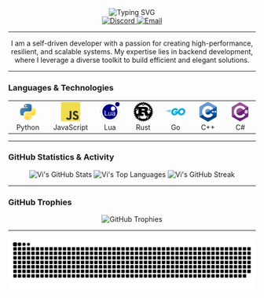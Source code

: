<div align="center">
  <img src="https://readme-typing-svg.demolab.com?font=Fira+Code&weight=700&pause=1000&color=A382E4¢er=true&vCenter=true&width=550&lines=Hi%2C+I'm+Vi+%F0%9F%91%8B;A+Developer+Focused+on+Performance+%26+Precision;Architecting+Robust+%26+Scalable+Solutions" alt="Typing SVG" />
</div>

<div align="center">
  <a href="https://discord.com/users/1363156391866401070">
    <img src="https://img.shields.io/badge/Discord-%40promethazineluvr-5865F2?style=for-the-badge&logo=discord&logoColor=white" alt="Discord"/>
  </a>
  <a href="mailto:warped@mailhaven.su">
    <img src="https://img.shields.io/badge/Email%20Me-D14836?style=for-the-badge&logo=gmail&logoColor=white" alt="Email"/>
  </a>
</div>

---

<p align="center">
  I am a self-driven developer with a passion for creating high-performance, resilient, and scalable systems. My expertise lies in backend development, where I leverage a diverse toolkit to build efficient and elegant solutions.
</p>

---

### **Languages & Technologies**

<table align="center">
  <tr>
    <td align="center" width="96">
      <a href="#--">
        <img src="https://raw.githubusercontent.com/devicons/devicon/master/icons/python/python-original.svg" width="40" height="40" alt="Python" />
      </a>
      <br>Python
    </td>
    <td align="center" width="96">
      <a href="#--">
        <img src="https://raw.githubusercontent.com/devicons/devicon/master/icons/javascript/javascript-original.svg" width="40" height="40" alt="JavaScript" />
      </a>
      <br>JavaScript
    </td>
    <td align="center" width="96">
      <a href="#--">
        <img src="https://raw.githubusercontent.com/devicons/devicon/refs/heads/master/icons/lua/lua-original.svg" width="40" height="40" alt="Lua" />
      </a>
      <br>Lua
    </td>
    <td align="center" width="96">
      <a href="#--">
        <img src="https://raw.githubusercontent.com/devicons/devicon/refs/heads/master/icons/rust/rust-original.svg" width="40" height="40" alt="Rust" />
      </a>
      <br>Rust
    </td>
    <td align="center" width="96">
      <a href="#--">
        <img src="https://raw.githubusercontent.com/devicons/devicon/master/icons/go/go-original-wordmark.svg" width="40" height="40" alt="Go" />
      </a>
      <br>Go
    </td>
    <td align="center" width="96">
      <a href="#--">
        <img src="https://raw.githubusercontent.com/devicons/devicon/master/icons/cplusplus/cplusplus-original.svg" width="40" height="40" alt="C++" />
      </a>
      <br>C++
    </td>
    <td align="center" width="96">
      <a href="#--">
        <img src="https://raw.githubusercontent.com/devicons/devicon/master/icons/csharp/csharp-original.svg" width="40" height="40" alt="C#" />
      </a>
      <br>C#
    </td>
  </tr>
</table>

---

### **GitHub Statistics & Activity**

<div align="center">
  <img src="https://github-readme-stats.vercel.app/api?username=sleepyvill&show_icons=true&include_all_commits=true&count_private=true&bg_color=00000000&title_color=A382E4&icon_color=A382E4&text_color=c9d1d9&hide_border=true" alt="Vi's GitHub Stats" />
  <img src="https://github-readme-stats.vercel.app/api/top-langs/?username=sleepyvill&layout=compact&bg_color=00000000&title_color=A382E4&text_color=c9d1d9&hide_border=true&langs_count=8" alt="Vi's Top Languages" />
  <img src="https://github-readme-streak-stats.herokuapp.com/?user=sleepyvill&background=00000000&stroke=c9d1d9&ring=A382E4&fire=A382E4&currStreakNum=c9d1d9&sideNums=c9d1d9&currStreakLabel=c9d1d9&sideLabels=c9d1d9&dates=c9d1d9&hide_border=true" alt="Vi's GitHub Streak" />
</div>

---

### **GitHub Trophies**

<div align="center">
  <img src="https://github-profile-trophy.vercel.app/?username=sleepyvill&theme=radical&no-frame=true&no-bg=true&margin-w=4" alt="GitHub Trophies">
</div>

---

<div align="center">
  <picture>
    <source media="(prefers-color-scheme: dark)" srcset="https://raw.githubusercontent.com/sleepyvill/sleepyvill/output/github-contribution-grid-snake-dark.svg">
    <source media="(prefers-color-scheme: light)" srcset="https://raw.githubusercontent.com/sleepyvill/sleepyvill/output/github-contribution-grid-snake.svg">
    <img alt="github contribution grid snake animation" src="https://raw.githubusercontent.com/sleepyvill/sleepyvill/output/github-contribution-grid-snake.svg">
  </picture>
</div>
